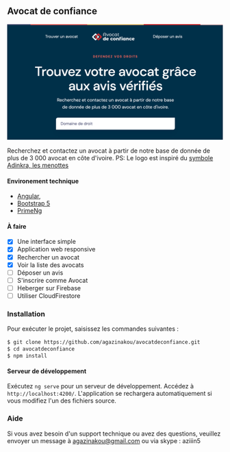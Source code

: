 ## Avocat de confiance

![Screen](screen.png)

Recherchez et contactez un avocat à partir de notre base de donnée de plus de 3 000 avocat en côte d'ivoire. 
PS: Le logo est inspiré du [symbole Adinkra, les menottes](https://www.nofi.media/2016/10/signification-adinkra/31059)
#### Environement technique
- [Angular](https://angular.io/), 
- [Bootstrap 5](https://getbootstrap.com/) 
- [PrimeNg](https://primefaces.org/primeng/)

#### À faire

- [x] Une interface simple
- [x] Application web responsive
- [x] Rechercher un avocat
- [x] Voir la liste des avocats
- [ ] Déposer un avis
- [ ] S'inscrire comme Avocat
- [ ] Heberger sur Firebase
- [ ] Utiliser CloudFirestore

### Installation
Pour exécuter le projet, saisissez les commandes suivantes :
``` 
$ git clone https://github.com/agazinakou/avocatdeconfiance.git
$ cd avocatdeconfiance
$ npm install 
```

#### Serveur de développement
Exécutez `ng serve` pour un serveur de développement. Accédez à `http://localhost:4200/`. L'application se rechargera automatiquement si vous modifiez l'un des fichiers source.

### Aide
Si vous avez besoin d'un support technique ou avez des questions, veuillez envoyer un message à agazinakou@gmail.com ou via skype : aziiin5
